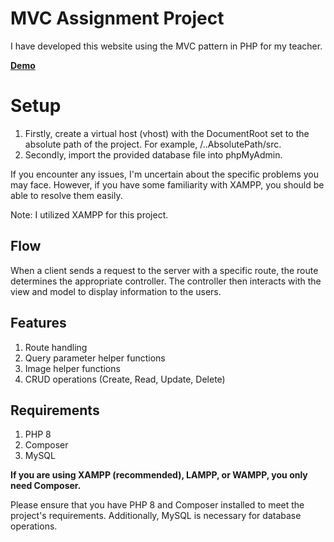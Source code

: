 # MVC Assignment Project
I have developed this website using the MVC pattern in PHP for my teacher.

**[Demo](https://youtu.be/Yum6ThUalzk)**

# Setup
1. Firstly, create a virtual host (vhost) with the DocumentRoot set to the absolute path of the project. For example, /..AbsolutePath/src.
2. Secondly, import the provided database file into phpMyAdmin.
   
If you encounter any issues, I'm uncertain about the specific problems you may face. However, if you have some familiarity with XAMPP, you should be able to resolve them easily.

Note: I utilized XAMPP for this project.

## Flow
When a client sends a request to the server with a specific route, the route determines the appropriate controller. The controller then interacts with the view and model to display information to the users.

## Features
1. Route handling
2. Query parameter helper functions
3. Image helper functions
4. CRUD operations (Create, Read, Update, Delete)
## Requirements
1. PHP 8
2. Composer
3. MySQL
   
**If you are using XAMPP (recommended), LAMPP, or WAMPP, you only need Composer.**

Please ensure that you have PHP 8 and Composer installed to meet the project's requirements. Additionally, MySQL is necessary for database operations.
